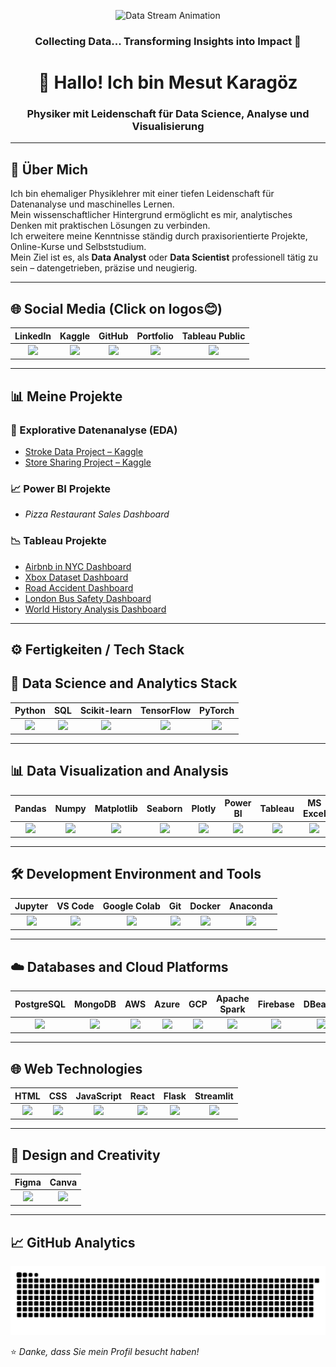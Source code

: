 <!-- 🎯 Mesut Karagöz | Data Science & Analytics README -->

<!-- HEADER / BANNER -->
<p align="center">
  <img src="https://media.giphy.com/media/xT9IgzoKnwFNmISR8I/giphy.gif" width="600" alt="Data Stream Animation"/>
</p>


<h3 align="center">Collecting Data... Transforming Insights into Impact 🚀</h3>


<h1 align="center">👋 Hallo! Ich bin <strong>Mesut Karagöz</strong></h1>
<h3 align="center">Physiker mit Leidenschaft für Data Science, Analyse und Visualisierung</h3>

---

## 🧠 Über Mich  
Ich bin ehemaliger Physiklehrer mit einer tiefen Leidenschaft für Datenanalyse und maschinelles Lernen.  
Mein wissenschaftlicher Hintergrund ermöglicht es mir, analytisches Denken mit praktischen Lösungen zu verbinden.  
Ich erweitere meine Kenntnisse ständig durch praxisorientierte Projekte, Online-Kurse und Selbststudium.  
Mein Ziel ist es, als **Data Analyst** oder **Data Scientist** professionell tätig zu sein – datengetrieben, präzise und neugierig.

---
## 🌐 Social Media (Click on logos😊)

| LinkedIn | Kaggle | GitHub | Portfolio | Tableau Public |
|:--:|:--:|:--:|:--:|:--:|
| [<img src="https://cdn.jsdelivr.net/gh/devicons/devicon/icons/linkedin/linkedin-original.svg" width="40"/>](https://www.linkedin.com/in/mesut-karagoz/) | [<img src="https://cdn.jsdelivr.net/gh/devicons/devicon/icons/kaggle/kaggle-original.svg" width="40"/>](https://www.kaggle.com/mesutkaragz) | [<img src="https://cdn.jsdelivr.net/gh/devicons/devicon/icons/github/github-original.svg" width="40"/>](https://github.com/Mst-KrgZ) | [<img src="https://img.icons8.com/color/48/000000/domain.png" width="40"/>](https://mesutkaragoz.com) | [<img src="https://cdn.worldvectorlogo.com/logos/tableau-software.svg" width="40"/>](https://public.tableau.com/app/profile/mesut.karag.z/vizzes) |

---

## 📊 Meine Projekte  

### 🧩 Explorative Datenanalyse (EDA)
- [Stroke Data Project – Kaggle](https://www.kaggle.com/code/mesutkaragz/storke-data-project)  
- [Store Sharing Project – Kaggle](https://www.kaggle.com/code/mesutkaragz/store-sharing-project)  

### 📈 Power BI Projekte
- *Pizza Restaurant Sales Dashboard*

### 📉 Tableau Projekte
- [Airbnb in NYC Dashboard](https://public.tableau.com/app/profile/mesut.karag.z/viz/AirbnbinNYC_17506109078190/Story2)  
- [Xbox Dataset Dashboard](https://public.tableau.com/app/profile/mesut.karag.z/viz/XboxDataset/Dashboard23)  
- [Road Accident Dashboard](https://public.tableau.com/app/profile/mesut.karag.z/viz/RoadAccidentDashboard_17507719270400/Dashboard1)  
- [London Bus Safety Dashboard](https://public.tableau.com/app/profile/mesut.karag.z/viz/DataVisualizationwithTableau-1_17480948729220/Dashboard1)  
- [World History Analysis Dashboard](https://public.tableau.com/app/profile/mesut.karag.z/viz/Animasyon_17490582647970/WorldHistory)  

---

## ⚙️ Fertigkeiten / Tech Stack  

## 🚀 Data Science and Analytics Stack  

| Python | SQL | Scikit-learn | TensorFlow | PyTorch |
|:--:|:--:|:--:|:--:|:--:|
| <img src="https://cdn.jsdelivr.net/gh/devicons/devicon/icons/python/python-original.svg" width="40"/> | <img src="https://cdn.jsdelivr.net/gh/devicons/devicon/icons/mysql/mysql-original.svg" width="40"/> | <img src="https://cdn.jsdelivr.net/gh/devicons/devicon/icons/scikitlearn/scikitlearn-original.svg" width="40"/> | <img src="https://cdn.jsdelivr.net/gh/devicons/devicon/icons/tensorflow/tensorflow-original.svg" width="40"/> | <img src="https://cdn.jsdelivr.net/gh/devicons/devicon/icons/pytorch/pytorch-original.svg" width="40"/> |

---

## 📊 Data Visualization and Analysis  

| Pandas | Numpy | Matplotlib | Seaborn | Plotly | Power BI | Tableau | MS Excel | Google Sheets |
|:--:|:--:|:--:|:--:|:--:|:--:|:--:|:--:|:--:|
| <img src="https://cdn.jsdelivr.net/gh/devicons/devicon/icons/pandas/pandas-original.svg" width="40"/> | <img src="https://cdn.jsdelivr.net/gh/devicons/devicon/icons/numpy/numpy-original.svg" width="40"/> | <img src="https://upload.wikimedia.org/wikipedia/commons/8/84/Matplotlib_icon.svg" width="40"/> | <img src="https://seaborn.pydata.org/_images/logo-mark-lightbg.svg" width="40"/> | <img src="https://images.plot.ly/logo/new-branding/plotly-logomark.png" width="40"/> | <img src="https://img.icons8.com/color/48/000000/power-bi.png" width="40"/> | <img src="https://img.icons8.com/color/48/000000/tableau-software.png" width="40"/> | <img src="https://img.icons8.com/color/48/000000/ms-excel.png" width="40"/> | <img src="https://img.icons8.com/color/48/000000/google-sheets.png" width="40"/> |

---

## 🛠️ Development Environment and Tools  

| Jupyter | VS Code | Google Colab | Git | Docker | Anaconda |
|:--:|:--:|:--:|:--:|:--:|:--:|
| <img src="https://cdn.jsdelivr.net/gh/devicons/devicon/icons/jupyter/jupyter-original.svg" width="40"/> | <img src="https://cdn.jsdelivr.net/gh/devicons/devicon/icons/vscode/vscode-original.svg" width="40"/> | <img src="https://colab.research.google.com/img/colab_favicon_256px.png" width="40"/> | <img src="https://cdn.jsdelivr.net/gh/devicons/devicon/icons/git/git-original.svg" width="40"/> | <img src="https://cdn.jsdelivr.net/gh/devicons/devicon/icons/docker/docker-original.svg" width="40"/> | <img src="https://cdn.jsdelivr.net/gh/devicons/devicon/icons/anaconda/anaconda-original.svg" width="40"/> |

---
## ☁️ Databases and Cloud Platforms  

| PostgreSQL | MongoDB | AWS | Azure | GCP | Apache Spark | Firebase | DBeaver |
|:--:|:--:|:--:|:--:|:--:|:--:|:--:|:--:|
| <img src="https://cdn.jsdelivr.net/gh/devicons/devicon/icons/postgresql/postgresql-original.svg" width="40"/> | <img src="https://cdn.jsdelivr.net/gh/devicons/devicon/icons/mongodb/mongodb-original.svg" width="40"/> | <img src="https://img.icons8.com/color/48/000000/amazon-web-services.png" width="45"/> | <img src="https://cdn.jsdelivr.net/gh/devicons/devicon/icons/azure/azure-original.svg" width="40"/> | <img src="https://cdn.jsdelivr.net/gh/devicons/devicon/icons/googlecloud/googlecloud-original.svg" width="40"/> | <img src="https://cdn.jsdelivr.net/gh/devicons/devicon/icons/apachespark/apachespark-original.svg" width="40"/> | <img src="https://cdn.jsdelivr.net/gh/devicons/devicon/icons/firebase/firebase-plain.svg" width="40"/> | <img src="https://dbeaver.io/wp-content/uploads/2015/09/beaver-head.png" width="40"/> |


---

## 🌐 Web Technologies  

| HTML | CSS | JavaScript | React | Flask | Streamlit |
|:--:|:--:|:--:|:--:|:--:|:--:|
| <img src="https://cdn.jsdelivr.net/gh/devicons/devicon/icons/html5/html5-original.svg" width="40"/> | <img src="https://cdn.jsdelivr.net/gh/devicons/devicon/icons/css3/css3-original.svg" width="40"/> | <img src="https://cdn.jsdelivr.net/gh/devicons/devicon/icons/javascript/javascript-original.svg" width="40"/> | <img src="https://cdn.jsdelivr.net/gh/devicons/devicon/icons/react/react-original.svg" width="40"/> | <img src="https://cdn.jsdelivr.net/gh/devicons/devicon/icons/flask/flask-original.svg" width="40"/> | <img src="https://streamlit.io/images/brand/streamlit-mark-color.png" width="40"/> |

---

## 🎨 Design and Creativity  

| Figma | Canva |
|:--:|:--:|
| <img src="https://cdn.jsdelivr.net/gh/devicons/devicon/icons/figma/figma-original.svg" width="40"/> | <img src="https://img.icons8.com/color/48/000000/canva.png" width="40"/> |

---

## 📈 GitHub Analytics  

![GitHub Snake Animation](https://github.com/Mst-KrgZ/Mst-KrgZ/blob/output/github-contribution-grid-snake.svg)


⭐️ *Danke, dass Sie mein Profil besucht haben!*
